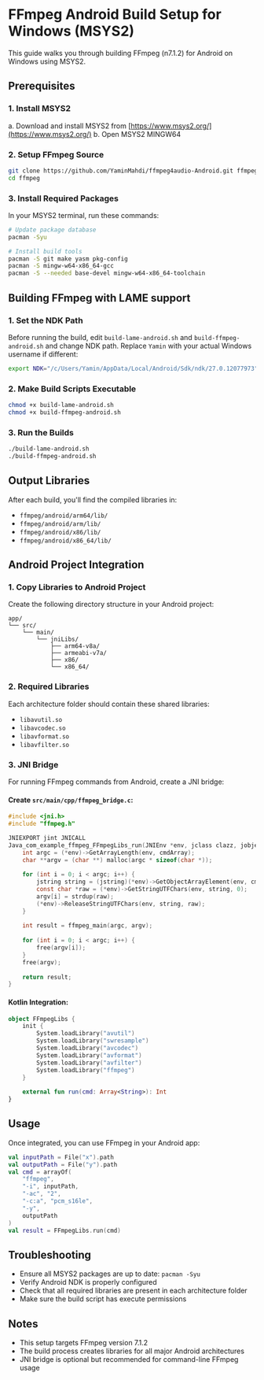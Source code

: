 # FFmpeg Android Build Setup for Windows (MSYS2)

This guide walks you through building FFmpeg (n7.1.2) for Android on Windows using MSYS2.

## Prerequisites

### 1. Install MSYS2
a. Download and install MSYS2 from [https://www.msys2.org/](https://www.msys2.org/)
b. Open MSYS2 MINGW64

### 2. Setup FFmpeg Source
```bash
git clone https://github.com/YaminMahdi/ffmpeg4audio-Android.git ffmpeg
cd ffmpeg
```

### 3. Install Required Packages
In your MSYS2 terminal, run these commands:

```bash
# Update package database
pacman -Syu

# Install build tools
pacman -S git make yasm pkg-config
pacman -S mingw-w64-x86_64-gcc
pacman -S --needed base-devel mingw-w64-x86_64-toolchain
```

## Building FFmpeg with LAME support

### 1. Set the NDK Path
Before running the build, edit `build-lame-android.sh` and `build-ffmpeg-android.sh` and change NDK path. Replace `Yamin` with your actual Windows username if different:

```bash
export NDK="/c/Users/Yamin/AppData/Local/Android/Sdk/ndk/27.0.12077973"
```

### 2. Make Build Scripts Executable
```bash
chmod +x build-lame-android.sh
chmod +x build-ffmpeg-android.sh
```

### 3. Run the Builds
```bash
./build-lame-android.sh
./build-ffmpeg-android.sh
```

## Output Libraries

After each build, you'll find the compiled libraries in:
- `ffmpeg/android/arm64/lib/`
- `ffmpeg/android/arm/lib/`
- `ffmpeg/android/x86/lib/`
- `ffmpeg/android/x86_64/lib/`

## Android Project Integration

### 1. Copy Libraries to Android Project

Create the following directory structure in your Android project:

```
app/
└── src/
    └── main/
        └── jniLibs/
            ├── arm64-v8a/
            ├── armeabi-v7a/
            ├── x86/
            └── x86_64/
```

### 2. Required Libraries

Each architecture folder should contain these shared libraries:
- `libavutil.so`
- `libavcodec.so`
- `libavformat.so`
- `libavfilter.so`

### 3. JNI Bridge

For running FFmpeg commands from Android, create a JNI bridge:

#### Create `src/main/cpp/ffmpeg_bridge.c`:
```c
#include <jni.h>
#include "ffmpeg.h"

JNIEXPORT jint JNICALL 
Java_com_example_ffmpeg_FFmpegLibs_run(JNIEnv *env, jclass clazz, jobjectArray cmdArray) {
    int argc = (*env)->GetArrayLength(env, cmdArray);
    char **argv = (char **) malloc(argc * sizeof(char *));
    
    for (int i = 0; i < argc; i++) {
        jstring string = (jstring)(*env)->GetObjectArrayElement(env, cmdArray, i);
        const char *raw = (*env)->GetStringUTFChars(env, string, 0);
        argv[i] = strdup(raw);
        (*env)->ReleaseStringUTFChars(env, string, raw);
    }
    
    int result = ffmpeg_main(argc, argv);
    
    for (int i = 0; i < argc; i++) {
        free(argv[i]);
    }
    free(argv);
    
    return result;
}
```

#### Kotlin Integration:
```kotlin
object FFmpegLibs {
    init {
        System.loadLibrary("avutil")
        System.loadLibrary("swresample")
        System.loadLibrary("avcodec")
        System.loadLibrary("avformat")
        System.loadLibrary("avfilter")
        System.loadLibrary("ffmpeg")
    }
    
    external fun run(cmd: Array<String>): Int
}
```

## Usage

Once integrated, you can use FFmpeg in your Android app:

```kotlin
val inputPath = File("x").path
val outputPath = File("y").path
val cmd = arrayOf(
    "ffmpeg",
    "-i", inputPath,
    "-ac", "2",
    "-c:a", "pcm_s16le", 
    "-y",
    outputPath
)
val result = FFmpegLibs.run(cmd)
```

## Troubleshooting

- Ensure all MSYS2 packages are up to date: `pacman -Syu`
- Verify Android NDK is properly configured
- Check that all required libraries are present in each architecture folder
- Make sure the build script has execute permissions

## Notes

- This setup targets FFmpeg version 7.1.2
- The build process creates libraries for all major Android architectures
- JNI bridge is optional but recommended for command-line FFmpeg usage